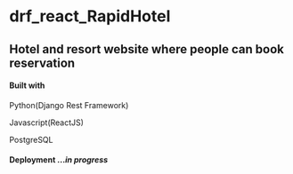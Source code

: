 # drf_react_RapidHotel

<h2>Hotel and resort website where people can book reservation</h2>

<h4>Built with </h4>
<p>Python(Django Rest Framework)</p>
<p>Javascript(ReactJS)</p>
<p>PostgreSQL</p>

<h4>Deployment ...<i>in progress</i></h4>

